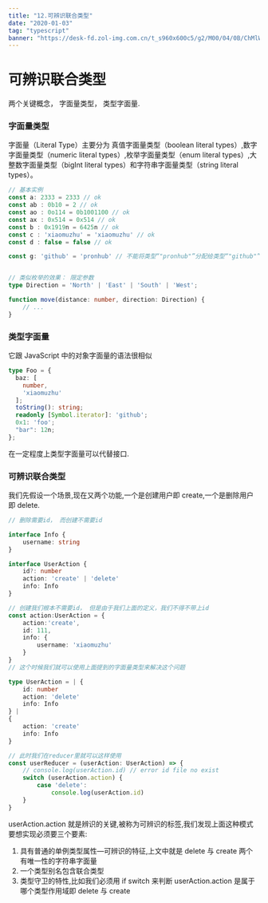 ```yaml
---
title: "12.可辨识联合类型"
date: "2020-01-03"
tag: "typescript"
banner: "https://desk-fd.zol-img.com.cn/t_s960x600c5/g2/M00/04/0B/ChMlWl0-oHmIDZvqAAdz3RsOKEYAAMMNwPQhEkAB3P1417.jpg"
---
```


# 可辨识联合类型

两个关键概念， 字面量类型， 类型字面量.

### 字面量类型
字面量（Literal Type）主要分为 真值字面量类型（boolean literal types）,数字字面量类型（numeric literal types）,枚举字面量类型（enum literal types）,大整数字面量类型（bigInt literal types）和字符串字面量类型（string literal types）。

```ts
// 基本实例
const a: 2333 = 2333 // ok
const ab : 0b10 = 2 // ok
const ao : 0o114 = 0b1001100 // ok
const ax : 0x514 = 0x514 // ok
const b : 0x1919n = 6425n // ok
const c : 'xiaomuzhu' = 'xiaomuzhu' // ok
const d : false = false // ok

const g: 'github' = 'pronhub' // 不能将类型“"pronhub"”分配给类型“"github"”


// 类似枚举的效果： 限定参数
type Direction = 'North' | 'East' | 'South' | 'West';

function move(distance: number, direction: Direction) {
    // ...
}
```

### 类型字面量
它跟 JavaScript 中的对象字面量的语法很相似
```ts
type Foo = {
  baz: [
    number,
    'xiaomuzhu'
  ];
  toString(): string;
  readonly [Symbol.iterator]: 'github';
  0x1: 'foo';
  "bar": 12n;
};
```
在一定程度上类型字面量可以代替接口.

### 可辨识联合类型
我们先假设一个场景,现在又两个功能,一个是创建用户即 create,一个是删除用户即 delete.

```ts
// 删除需要id， 而创建不需要id

interface Info {
    username: string
}

interface UserAction {
    id?: number
    action: 'create' | 'delete'
    info: Info
}

// 创建我们根本不需要id， 但是由于我们上面的定义，我们不得不带上id
const action:UserAction = {
    action:'create',
    id: 111,
    info: {
        username: 'xiaomuzhu'
    }
}
// 这个时候我们就可以使用上面提到的字面量类型来解决这个问题

type UserAction = | {
    id: number
    action: 'delete'
    info: Info
} |
{
    action: 'create'
    info: Info
}

// 此时我们在reducer里就可以这样使用
const userReducer = (userAction: UserAction) => {
    // console.log(userAction.id) // error id file no exist
    switch (userAction.action) {
        case 'delete': 
            console.log(userAction.id)
    }
}

```
userAction.action 就是辨识的关键,被称为可辨识的标签,我们发现上面这种模式要想实现必须要三个要素:
1. 具有普通的单例类型属性—可辨识的特征,上文中就是 delete 与 create 两个有唯一性的字符串字面量
2. 一个类型别名包含联合类型
3. 类型守卫的特性,比如我们必须用 if switch 来判断 userAction.action 是属于哪个类型作用域即 delete 与 create
